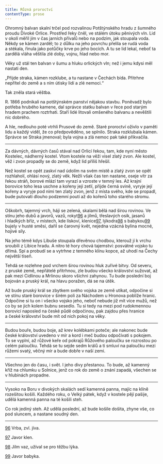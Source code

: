 ```yaml
---
title: Různá proroctví
contentType: prose
---
```


Ohromný balvan skalní trčel pod rozvalinou Potštýnského hradu z šumného proudu Divoké Orlice. Prostřed řeky čněl, ve stálém útoku pěnivých vln. Lid v okolí měřil jím v čas jarních přívalů nebo na podzim, jak stoupala voda. Někdy se kámen zarděl; to z důlku na jeho povrchu přelila se rudá voda a stékala, řinula jako potůčky krve po jeho bocích. A tu se lid lekal, neboť ta zardělá vláha věštila zlé doby, vojnu, hlad nebo mor.

Věky už stál ten balvan v šumu a hluku orlických vln; než i jemu kdysi měl nastati den.

„Přijde straka, kámen rozklube, a tu nastane v Čechách bída. Přitrhne nepřítel do země a s ním útisky lidí a zlé nemoci.“

Tak zněla stará věštba.

R. 1866 podnikali na potštýnském panství nějakou stavbu. Poněvadž bylo potřeba hrubého kamene, dal správce statku balvan v řece pod starým hradem prachem roztrhati. Staří lidé litovali omšeného balvanu a nevěštili nic dobrého.

A hle, nedlouho poté vtrhli Prusové do země. Staré proroctví oživlo v paměti lidu a každý viděl, že co předpověděno, se splnilo. Straka rozklubala kámen. Správce se Straka jmenoval; byla vojna a zlá nemoc pak také přikvačila.

* * *

Za dávných, dávných časů stával nad Orlicí řekou, tam, kde nyní město Kostelec, nádherný kostel. Vtom kostele na věži visel zlatý zvon. Ale kostel, věž i zvon propadly se do země, když lid příliš hřešil.

Než kostel se opět zaskví nad údolím na svém místě a zlatý zvon se opět rozhlaholí, ohlásí nový, zlatý věk. Nežli však čas ten nastane, oseje vítr za řekou stráň, borové mlází tam vyrazí a vzroste v temný les. Až krajní borovice toho lesa uschne a kořeny její zetlí, přijde černá svině, vyryje její kořeny a vyryje pod nimi ten zlatý zvon, jenž z místa svého, kde se propadl, bude putovati dlouho podzemní poutí až do kořenů toho starého stromu.

* * *

Oškobrh, tajemný vrch, háji se zelená, skalami bělá nad širou rovinou. Ve stínu jeho dubů a javorů, vazů, rokyt[96](./resources/undefined) a jilmů, třeslavých osik, jasanů i hladkých bříz, v místech, kde lískoví, klenice[97](./resources/undefined), lýkodra[98](./resources/undefined) s babykou[99](./resources/undefined) bujely v husté směsi, dařil se čarovný květ, nejedna vzácná bylina mocné, hojivé síly.

Na jeho témě kdys Libuše stoupala dřevěnou chodbou, kterouž jí k vrchu sroubili z Libice hradu. A nitro té hory chová tajemství: posvátné vojsko tu dřímá. Spí a probudí se a vytrhne z temného klínu kopce, až uhodí na Čechy největší tíseň.

Tehdá se rozlehne pod vrchem širou rovinou hluk zuřivé bitvy. Od severu, z pruské země, nepřátelé přitrhnou, zle budou všecko království sužovat, až pak mezi Cidlinou a Mrlinou skoro všichni zahynou. Tu bude poslední boj bojován a pruský král, na hlavu poražen, dá se na útěk.

Až bude pruský král se zbytkem svého vojska ze země utíkat, odpočine si ve stínu staré borovice v širém poli za Náchodem u Hronova poblíže hranic. Odpočine si tu on i všecko vojsko jeho, neboť nebude již mít více mužů, než co by se jich kolem bubnu sesedlo. Tu si tedy na mezi pod rudokmennou borovicí naposled na české půdě odpočinou, pak zajdou přes hranice a české království bude mít od nich pokoj na věky.

* * *

Budou bouře, budou boje, až krev kolébkami poteče; ale nakonec bude české království uvedeno v mír a kord i meč budou odpočívati s pokojem. To se vyplní, až růžové keře od pokrajů Růžového paloučku se rozrostou po celém paloučku. Tehdá se tu sejde sedm králů a ti smluví na paloučku mezi růžemi svatý, věčný mír a bude dobře v naší zemi.

* * *

Všechno jen do času, i svět. I jeho divy přestanou. To bude, až kamenný kříž na chlumku u Solnice, jenž co rok do země o znání zapadá, všechen se v hlubinách propadne.

* * *

Vysoko na Boru v divokých skalách sedí kamenná panna, majíc na klíně rozešitou košili. Každého roku, o Velký pátek, když v kostele pějí pašije, udělá kamenná panna na té košili steh.

Co rok jediný steh. Až udělá poslední, až bude košile došita, zhyne vše, co pod sluncem, a nastane soudný den.

* * *

[96](./resources/undefined) Vrba, zvl. jíva.

[97](./resources/undefined) Javor klen.

[98](./resources/undefined) Jilm vaz, užíval se pro těžbu lýka.

[99](./resources/undefined) Javor babyka.
